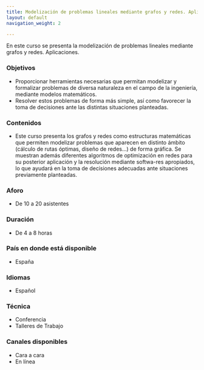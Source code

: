```yaml
---
title: Modelización de problemas lineales mediante grafos y redes. Aplicaciones.
layout: default
navigation_weight: 2

---
```


En este curso se presenta la modelización de problemas lineales mediante grafos y redes. Aplicaciones.



### Objetivos
- Proporcionar herramientas necesarias que permitan modelizar y formalizar problemas de diversa naturaleza en el campo de la ingeniería, mediante modelos matemáticos.
- Resolver estos problemas de forma más simple, así como favorecer la toma de decisiones ante las distintas situaciones planteadas.

### Contenidos
- Este curso presenta los grafos y redes como estructuras matemáticas que permiten modelizar problemas que aparecen en distinto ámbito (cálculo de rutas óptimas, diseño de redes...) de forma gráfica. Se muestran además diferentes algoritmos de  optimización en redes para su posterior aplicación y la resolución mediante softwa-res apropiados, lo que ayudará en la toma de decisiones adecuadas ante situaciones previamente planteadas.

### Aforo
- De 10 a 20 asistentes

### Duración
- De 4 a 8 horas

### País en donde está disponible
- España

### Idiomas
- Español

### Técnica
- Conferencia
- Talleres de Trabajo

### Canales disponibles
- Cara a cara
- En línea



